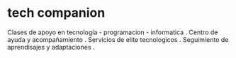 # tech companion
Clases de apoyo en tecnología - programacion - informatica .
Centro de ayuda y acompañamiento .
Servicios de elite tecnologicos .
Seguimiento de aprendisajes y adaptaciones . 
